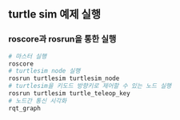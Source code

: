 ## turtle sim 예제 실행

### roscore과 rosrun을 통한 실행

```bash
# 마스터 실행
roscore
# turtlesim node 실행
rosrun turtlesim turtlesim_node
# turtlesim을 키도드 방향키로 제어할 수 있는 노드 실행
rosrun turtlesim turtle_teleop_key
# 노드간 통신 시각화
rqt_graph
```
